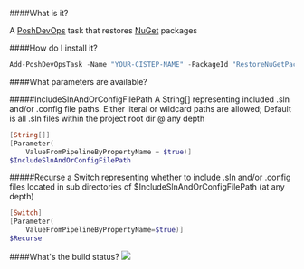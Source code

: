 ####What is it?

A [PoshDevOps](https://github.com/PoshDevOps/PoshDevOps) task that restores [NuGet](https://nuget.org) packages

####How do I install it?

```PowerShell
Add-PoshDevOpsTask -Name "YOUR-CISTEP-NAME" -PackageId "RestoreNuGetPackages"
```

####What parameters are available?

#####IncludeSlnAndOrConfigFilePath
A String[] representing included .sln and/or .config file paths. Either literal or wildcard paths are allowed; Default is all .sln files within the project root dir @ any depth
```PowerShell
[String[]]
[Parameter(
    ValueFromPipelineByPropertyName = $true)]
$IncludeSlnAndOrConfigFilePath
```

#####Recurse
a Switch representing whether to include .sln and/or .config files located in sub directories of $IncludeSlnAndOrConfigFilePath (at any depth)
```PowerShell
[Switch]
[Parameter(
    ValueFromPipelineByPropertyName=$true)]
$Recurse
```

####What's the build status?
![](https://ci.appveyor.com/api/projects/status/09rv2imjqinysdsb?svg=true)
